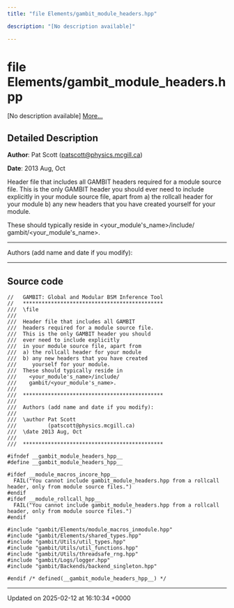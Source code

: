 ```yaml
---
title: "file Elements/gambit_module_headers.hpp"

description: "[No description available]"

---
```


# file Elements/gambit_module_headers.hpp

[No description available] [More...](#detailed-description)

## Detailed Description


**Author**: Pat Scott ([patscott@physics.mcgill.ca](mailto:patscott@physics.mcgill.ca)) 

**Date**: 2013 Aug, Oct

Header file that includes all GAMBIT headers required for a module source file. This is the only GAMBIT header you should ever need to include explicitly in your module source file, apart from a) the rollcall header for your module b) any new headers that you have created yourself for your module. 

 These should typically reside in <your_module's_name>/include/ gambit/<your_module's_name>.



------------------

Authors (add name and date if you modify):



------------------




## Source code

```
//   GAMBIT: Global and Modular BSM Inference Tool
//   *********************************************
///  \file
///
///  Header file that includes all GAMBIT
///  headers required for a module source file.
///  This is the only GAMBIT header you should 
///  ever need to include explicitly
///  in your module source file, apart from 
///  a) the rollcall header for your module
///  b) any new headers that you have created 
///     yourself for your module.  
///  These should typically reside in 
///    <your_module's_name>/include/
///    gambit/<your_module's_name>.
///
///  *********************************************
///
///  Authors (add name and date if you modify):
///   
///  \author Pat Scott 
///          (patscott@physics.mcgill.ca)
///  \date 2013 Aug, Oct
///
///  *********************************************

#ifndef __gambit_module_headers_hpp__
#define __gambit_module_headers_hpp__

#ifdef __module_macros_incore_hpp__
  FAIL("You cannot include gambit_module_headers.hpp from a rollcall header, only from module source files.")
#endif
#ifdef __module_rollcall_hpp__
  FAIL("You cannot include gambit_module_headers.hpp from a rollcall header, only from module source files.")
#endif

#include "gambit/Elements/module_macros_inmodule.hpp"
#include "gambit/Elements/shared_types.hpp"
#include "gambit/Utils/util_types.hpp"
#include "gambit/Utils/util_functions.hpp"
#include "gambit/Utils/threadsafe_rng.hpp"
#include "gambit/Logs/logger.hpp"
#include "gambit/Backends/backend_singleton.hpp"

#endif /* defined(__gambit_module_headers_hpp__) */
```


-------------------------------

Updated on 2025-02-12 at 16:10:34 +0000
